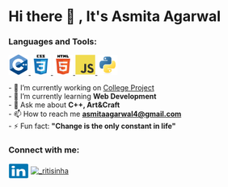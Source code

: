 
<h1 align="left">Hi there 👋 , It's Asmita Agarwal</h1>


<h3 align="left">Languages and Tools:</h3>
<p align="left"> 
  <a href="https://www.w3schools.com/cpp/" target="_blank" rel="noreferrer"> <img src="https://raw.githubusercontent.com/devicons/devicon/master/icons/cplusplus/cplusplus-original.svg" alt="cplusplus" width="40" height="40"/> </a> 
  <a href="https://www.w3schools.com/css/" target="_blank" rel="noreferrer"> <img src="https://raw.githubusercontent.com/devicons/devicon/master/icons/css3/css3-original-wordmark.svg" alt="css3" width="40" height="40"/> </a> 
  <a href="https://www.w3.org/html/" target="_blank" rel="noreferrer"> <img src="https://raw.githubusercontent.com/devicons/devicon/master/icons/html5/html5-original-wordmark.svg" alt="html5" width="40" height="40"/> </a> 
  <a href="https://developer.mozilla.org/en-US/docs/Web/JavaScript" target="_blank" rel="noreferrer"> <img src="https://raw.githubusercontent.com/devicons/devicon/master/icons/javascript/javascript-original.svg" alt="javascript" width="40" height="40"/> </a> 
  <a href="https://www.python.org" target="_blank" rel="noreferrer"> <img src="https://raw.githubusercontent.com/devicons/devicon/master/icons/python/python-original.svg" alt="python" width="40" height="40"/> </a> </p>


<!-- ## Github Stats
<p align="center">
  <img width="49%" src="https://github-readme-stats.vercel.app/api?username=asmita2809&count_private=true&show_icons=true&theme=dark" />
 
  <img height="183" src="https://github-readme-stats.vercel.app/api/top-langs/?username=asmita2809&langs_count=10&layout=compact&theme=dark" />
</p> -->
<p>
 - 🔭 I’m currently working on <a href="https://github.com/sinhariti/LearnAce" target="_blank" rel="noreferrer">College Project</a><br>
 - 🌱 I’m currently learning <b>Web Development</b><br>
 - 💬 Ask me about <b>C++, Art&Craft</b><br>
 - 📫 How to reach me <b><a href="mailto:asmitaagarwal4@gmail.com" target="_blank" rel="noreferrer">asmitaagarwal4@gmail.com</a></b><br>
 - ⚡ Fun fact: <b>"Change is the only constant in life"</b><br>
</p>

<h3 align="left">Connect with me:</h3>
<p align="left">
  <a href="www.linkedin.com/in/asmita-agarwal" target="blank"><img align="center" src="https://raw.githubusercontent.com/devicons/devicon/master/icons/linkedin/linkedin-original.svg" alt="@sinha_riti" height="30" width="40" /></a>
  <a href="https://instagram.com/asmita_ag5?igshid=OGQ5ZDc2ODk2ZA==" target="blank"><img align="center" src="https://raw.githubusercontent.com/rahuldkjain/github-profile-readme-generator/master/src/images/icons/Social/instagram.svg" alt="_ritisinha" height="30" width="40" /></a>
</p>

<!--
**Asmita2809/asmita2809** is a ✨ _special_ ✨ repository because its `README.md` (this file) appears on your GitHub profile.

Here are some ideas to get you started:

- 🔭 I’m currently working on cloud
- 🌱 I’m currently learning ...
- 👯 I’m looking to collaborate on ...
- 🤔 I’m looking for help with ...
- 💬 Ask me about ...
- 📫 How to reach me: ...
- 😄 Pronouns: ...
- ⚡ Fun fact: ...
-->
